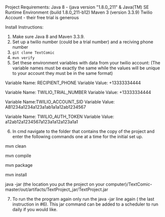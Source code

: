 Project Requirements:
  Java 8 - (java version "1.8.0_211" & Java(TM) SE Runtime Environment (build 1.8.0_211-b12)
  Maven 3 (version 3.3.9)
  Twilio Account - their free trial is generous
  
Install Instructions:
1. Make sure Java 8 and Maven 3.3.9.
2. Set up a twilio number (could be a trial number) and a reciving phone number <br>
3. `git clone TextComic`<br>
4. `mvn verify`<br>
5. Set these environment variables with data from your twilio account: (The variable names must be exactly the same while the values will be unique to your account they must be in the same format)

Variable Name: RECIPIENT_PHONE
Variable Value: +13333334444

Variable Name: TWILIO_TRIAL_NUMBER
Variable Value: +13333334444

Variable Name:TWILIO_ACCOUNT_SID
Variable Value: AB1234a1234a123a1ab1a1a12ab1234567

Variable Name: TWILIO_AUTH_TOKEN
Variable Value: a12ab12a1234567a123a1a12a123a1a1

6. In cmd navigate to the folder that contains the copy of the project and enter the following commands one at a time for the initial set up. 

  mvn clean 
  
  mvn compile
  
  mvn package
  
  mvn install
  
  java -jar (the location you put the project on your computer)/TextComic-master/out/artifacts/TextProject_jar/TextProject.jar

7. To run the the program again only run the java -jar line again ( the last instruction in #6). This jar command can be added to a scheduler to run daily if you would like. 



    
